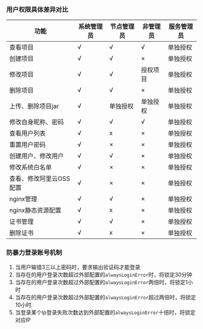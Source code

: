 ### 用户权限具体差异对比

|  功能  |  系统管理员  |  节点管理员  |  非管理员  | 服务管理员 |
| -- | -- | -- | -- | -- |
|  查看项目  |  √  |  √  | √   |  单独授权  |
|  创建项目  | √   |  √  |  ×  | 单独授权  |
|  修改项目  | √   |  √  |  授权项目  | 单独授权  |
|  删除项目  | √   |  √  |  ×  | 单独授权  |
|  上传、删除项目jar  | √   |  单独授权  |  单独授权  | 单独授权  |
|  修改自身昵称、密码  | √   |  √  |  √  | 单独授权  |
|  查看用户列表  | √   |  x  | ×  | 单独授权  |
|  重置用户密码  | √   |  ×  | ×  |  单独授权  |
|  创建用户、修改用户  | √   |  √  | ×  |  单独授权  |
|  修改系统白名单  | √   | × | ×  |  单独授权  |
|  查看、修改阿里云OSS配置  | √   | × | ×  |  单独授权  |
|  nginx管理  | √   | √ | ×  |  单独授权  |
|  nginx静态资源配置  | √   | x | ×  |  单独授权  |
|  证书管理  | √   | √ | ×  |  单独授权  |
|  删除证书  | √   | x | ×  |  单独授权  |
  
###  防暴力登录账号机制

1. 当用户输错3三以上密码时，要求输出验证码才能登录
2. 当存在的用户登录次数超过外部配置的`alwaysLoginError`时，将锁定30分钟
3. 当存在的用户登录次数超过外部配置的`alwaysLoginError`两倍时，将锁定1小时
4. 当存在的用户登录次数超过外部配置的`alwaysLoginError`超过两倍时，将锁定10小时
5. 当登录某个Ip登录失败次数达到外部配置的`alwaysLoginError`十倍时，将锁定对应IP